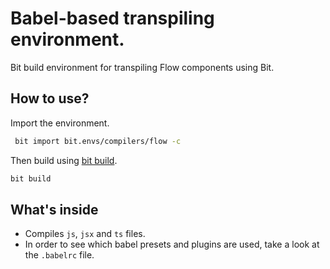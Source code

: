  # Babel-based transpiling environment.
 Bit build environment for transpiling Flow components using Bit.
 
  ## How to use?

 Import the environment.
 ```bash
  bit import bit.envs/compilers/flow -c
 ```

 Then build using [bit build](https://docs.bitsrc.io/docs/cli-build.html).
 ```bash
 bit build
 ```
 
 ## What's inside
 - Compiles `js`, `jsx` and `ts` files.
 - In order to see which babel presets and plugins are used, take a look at the `.babelrc` file.
